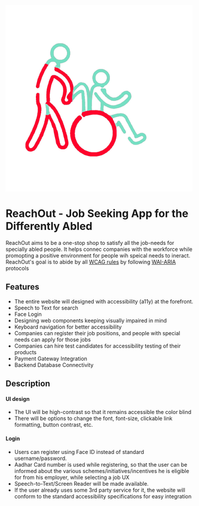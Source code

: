 
![ReachOut Logo](/client/src/Logo2.png)

# ReachOut - Job Seeking App for the Differently Abled

ReachOut aims to be a one-stop shop to satisfy all the job-needs for specially abled people.
It helps connec companies with the workforce while promopting a positive environment for people wih speical needs to ineract.
ReachOut's goal is to abide by all [WCAG rules](https://www.w3.org/WAI/standards-guidelines/wcag/) by following [WAI-ARIA](https://www.w3.org/WAI/standards-guidelines/aria/) protocols

## Features

- The entire website will designed with accessibility (a11y) at the forefront.
- Speech to Text for search
- Face Login
- Designing web components keeping visually impaired in mind
- Keyboard navigation for better accessibility
- Companies can register their job positions, and people with special needs can apply for those jobs
- Companies can hire test candidates for accessibility testing of their products
- Payment Gateway Integration
- Backend Database Connectivity

## Description
#### UI design
- The UI will be high-contrast so that it remains accessible the color blind
- There will be options to change the font, font-size, clickable link formatting, button contrast, etc.

#### Login
- Users can register using Face ID instead of standard username/password.
- Aadhar Card number is used while registering, so that the user can be informed about the various schemes/initiatives/incentives he is eligible for from his employer, while selecting a job
UX
- Speech-to-Text/Screen Reader will be made available.  
- If the user already uses some 3rd party service for it, the website will conform to the standard accessibility specifications for easy integration


